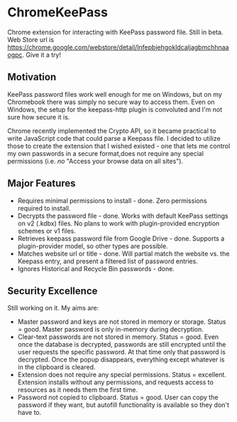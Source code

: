 # ChromeKeePass
Chrome extension for interacting with KeePass password file.  Still in beta.  Web Store url is https://chrome.google.com/webstore/detail/lnfepbjehgokldcaljagbmchhnaaogpc.   Give it a try!

## Motivation
KeePass password files work well enough for me on Windows, but on my Chromebook there was simply no secure way to access them.  Even on Windows, the setup for the keepass-http plugin is convoluted and I'm not sure how secure it is.

Chrome recently implemented the Crypto API, so it became practical to write JavaScript code that could parse a Keepass file.  I decided to utilize those to create the extension that I wished existed - one that lets me control my own passwords in a secure format,does not require any special permissions (i.e. *no* "Access your browse data on all sites").

## Major Features

* Requires minimal permissions to install - done. Zero permissions required to install.
* Decrypts the password file - done.  Works with default KeePass settings on v2 (.kdbx) files.  No plans to work with plugin-provided encryption schemes or v1 files.
* Retrieves keepass password file from Google Drive - done.  Supports a plugin-provider model, so other types are possible.
* Matches website url or title - done.  Will partial match the website vs. the Keepass entry, and present a filtered list of password entries.
* Ignores Historical and Recycle Bin passwords - done.

## Security Excellence
Still working on it.  My aims are:

* Master password and keys are not stored in memory or storage.  Status = good.  Master password is only in-memory during decryption.
* Clear-text passwords are not stored in memory.  Status = good.  Even once the database is decrypted, passwords are still encrypted until the user requests the specific password.  At that time only that password is decrypted.  Once the popup disappears, everything except whatever is in the clipboard is cleared.
* Extension does not require any special permissions.  Status = excellent.  Extension installs without any permissions,
and requests access to resources as it needs them the first time.
* Password not copied to clipboard.  Status = good.  User can copy the password if they want, but autofill functionality is available so they don't have to.  

